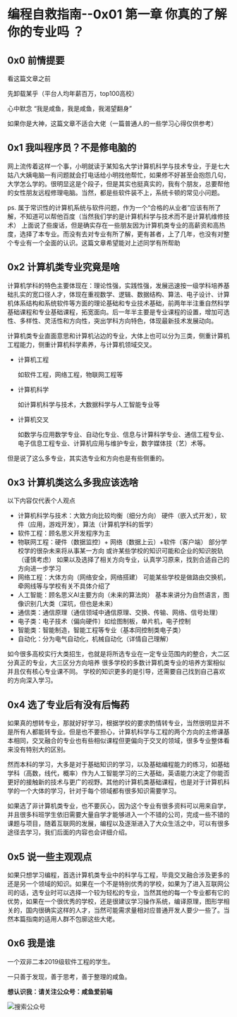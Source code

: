 # 编程自救指南--0x01 第一章 你真的了解你的专业吗 ？

## 0x0 前情提要

看这篇文章之前

先卸载某乎（平台人均年薪百万，top100高校）

心中默念 “我是咸鱼，我是咸鱼，我渴望翻身” 

如果你是大神，这篇文章不适合大佬（一篇普通人的一些学习心得仅供参考）

## 0x1 我叫程序员？不是修电脑的

网上流传着这样一个事，小明就读于某知名大学计算机科学与技术专业，于是七大姑八大姨电脑一有问题就会打电话给小明找他帮忙，如果修不好甚至会抱怨几句，大学怎么学的。很明显这是个段子，但是其实也挺真实的，我有个朋友，总要帮他的女性朋友远程修理电脑。当然，都是些软件装不上，系统卡顿的常见小问题。

ps. 属于常识性的计算机系统与软件问题，作为一个“合格的从业者”应该有所了解，不知道可以帮他百度（当然我们学的是计算机科学与技术而不是计算机维修技术）
上面说了些废话，但是确实存在一些朋友因为计算机类专业的高薪资和高热度，选择了本专业。而没有去对专业有所了解，更有甚者，上了几年，也没有对整个专业有一个全面的认识。这篇文章希望能对上述同学有所帮助

## 0x2 计算机类专业究竟是啥

计算机学科的特色主要体现在：理论性强，实践性强，发展迅速按一级学科培养基础扎实的宽口径人才，体现在重视数学、逻辑、数据结构、算法、电子设计、计算机体系结构和系统软件等方面的理论基础和专业技术基础，前两年半注重自然科学基础课程和专业基础课程，拓宽面向。后一年半主要是专业课程的设置，增加可选性、多样性、灵活性和方向性，突出学科方向特色，体现最新技术发展动向。

计算机类专业直面意思和计算机沾边的专业，大体上也可以分为三类，侧重计算机工程能力，侧重计算机科学素养，与计算机领域交叉。

- 计算机工程

    如软件工程，网络工程，物联网工程等

- 计算机科学

    如计算机科学与技术，大数据科学与人工智能专业等

- 计算机交叉

    如数学与应用数学专业、自动化专业、信息与计算科学专业、通信工程专业、电子信息工程专业、计算机应用与维护专业，数字媒体技（艺）术等。

但是说了这么多专业，其实选专业和方向也是有些侧重的。

## 0x3 计算机类这么多我应该选啥

以下内容仅代表个人观点

- 计算机科学与技术：大致方向比较均衡（细分方向）
硬件（嵌入式开发），软件（应用，游戏开发），算法（计算机学科的哲学）
- 软件工程：顾名思义开发程序为主
- 物联网工程：硬件（数据监控）+ 网络（数据上云）+软件（客户端）
部分学校学的很杂未来将从事某一方向
或许某些学校的知识可能和企业的知识脱轨（谨慎考虑）
如果以及选择了相关方向专业，认真学习原来，找到合适自己的方向进一步学习
- 网络工程：大体方向（网络安全，网络搭建）
可能某些学校是做路由交换机，牵网线等与学校有关不具体介绍了
- 人工智能：顾名思义AI主要方向（未来的算法岗）
基本来讲分为自然语言，图像识别几大类（深坑，但也是未来）
- 通信类：通信原理（通信领域中通信原理、交换、传输、网络、信号处理）
- 电子类：电子技术（偏向硬件）如绘图制板，单片机，电子控制
- 智能类：智能制造，智能工程等专业（基本同控制类电子类）
- 自动化：分为电气自动化，机械自动化（详情自己理解）

如今很多高校实行大类招生，也就是将所选专业在一定专业范围内的整合，大二区分真正的专业，大三区分方向培养
很多学校的多数计算机类专业的培养方案相似并且仅有核心专业课不同。
学校的知识更多的是引导，还需要自己找到自己喜欢的方向深入学习。

## 0x4 选了专业后有没有后悔药

如果真的想转专业，那就好好学习，根据学校的要求酌情转专业，当然很明显并不是所有人都能转专业。但是也不要担心，计算机科学与工程的两个方向的主修课基本相同，交叉融合的专业也有些相似课程但更偏向于交叉的领域，很多专业整体看来没有特别大的区别。

然而本科的学习，大多是对于基础知识的学习，以及基础编程能力的练习，如基础学科（高数，线代，概率）作为人工智能学习的三大基础，英语能力决定了你能否更好的接触新的技术与更广的视野。其他的计算机类基础课程，也是对于计算机科学的一个大体的学习，针对于每个领域都有很多知识需要学习。

如果选了非计算机类专业，也不要灰心，因为这个专业有很多资料可以用来自学，并且很多科班学生依旧需要大量自学才能够进入一个不错的公司，完成一些不错的课题与项目，随着互联网的发展，编程以及逐渐进入了大众生活之中，可以有很多途径去学习，我们后面的内容也会详细介绍。

## 0x5 说一些主观观点

如果只想学习编程，首选计算机类专业中的科学与工程，毕竟交叉融合涉及更多的还是另一个领域的知识。如果在一个不是特别优秀的学校，如果为了进入互联网公司的话，选专业时可以选择一个较为轻松的专业，当然其他的每一个专业都有它的优势，如果在一个很优秀的学校，还是很建议学习操作系统，编译原理，图形学相关的，国内很确实这样的人才，当然可能需求量相对应普通开发人要少一些了。当然本篇指南的适用人群不包廓这些大佬。

## 0x6 我是谁

一个双非二本2019级软件工程的学生。

一只善于发现，善于思考，善于整理的咸鱼。

**想认识我：请关注公众号：咸鱼爱前端**

<!-- ![公众号二维码](./image/qrcode_for_gh_4a26a3fae1b0_258.jpg) -->

![搜索公众号](./image/扫码_搜索联合传播样式-标准色版.png)